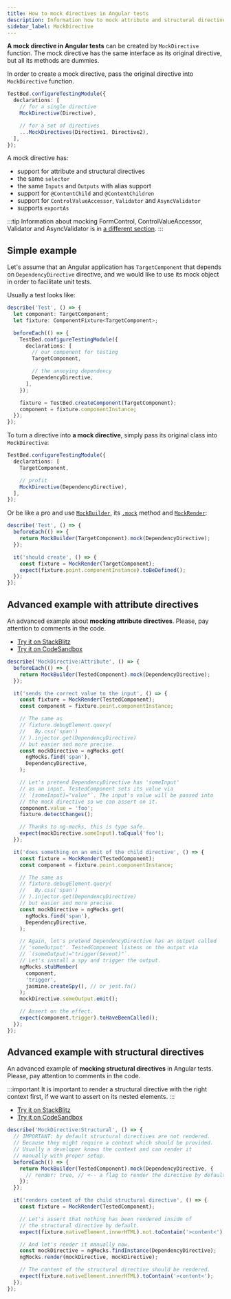 ```yaml
---
title: How to mock directives in Angular tests
description: Information how to mock attribute and structural directives in Angular tests with help of ng-mocks
sidebar_label: MockDirective
---
```


**A mock directive in Angular tests** can be created by `MockDirective` function.
The mock directive has the same interface as its original directive,
but all its methods are dummies.

In order to create a mock directive, pass the original directive into `MockDirective` function.

```ts
TestBed.configureTestingModule({
  declarations: [
    // for a single directive
    MockDirective(Directive),

    // for a set of directives
    ...MockDirectives(Directive1, Directive2),
  ],
});
```

A mock directive has:

- support for attribute and structural directives
- the same `selector`
- the same `Inputs` and `Outputs` with alias support
- support for `@ContentChild` and `@ContentChildren`
- support for `ControlValueAccessor`, `Validator` and `AsyncValidator`
- supports `exportAs`

:::tip
Information about mocking FormControl, ControlValueAccessor, Validator and AsyncValidator
is in [a different section](../extra/mock-form-controls.md).
:::

## Simple example

Let's assume that an Angular application has `TargetComponent` that depends on `DependencyDirective` directive,
and we would like to use its mock object in order to facilitate unit tests.

Usually a test looks like:

```ts
describe('Test', () => {
  let component: TargetComponent;
  let fixture: ComponentFixture<TargetComponent>;

  beforeEach(() => {
    TestBed.configureTestingModule({
      declarations: [
        // our component for testing
        TargetComponent,

        // the annoying dependency
        DependencyDirective,
      ],
    });

    fixture = TestBed.createComponent(TargetComponent);
    component = fixture.componentInstance;
  });
});
```

To turn a directive into **a mock directive**, simply pass its original class into `MockDirective`:

```ts
TestBed.configureTestingModule({
  declarations: [
    TargetComponent,

    // profit
    MockDirective(DependencyDirective),
  ],
});
```

Or be like a pro and use [`MockBuilder`](MockBuilder.md), its [`.mock`](MockBuilder.md#mock) method
and [`MockRender`](MockRender.md):

```ts
describe('Test', () => {
  beforeEach(() => {
    return MockBuilder(TargetComponent).mock(DependencyDirective);
  });

  it('should create', () => {
    const fixture = MockRender(TargetComponent);
    expect(fixture.point.componentInstance).toBeDefined();
  });
});
```

## Advanced example with attribute directives

An advanced example about **mocking attribute directives**.
Please, pay attention to comments in the code.

- [Try it on StackBlitz](https://stackblitz.com/github/ng-mocks/examples/tree/tests?file=src/examples/MockDirective-Attribute/test.spec.ts&initialpath=%3Fspec%3DMockDirective%3AAttribute)
- [Try it on CodeSandbox](https://codesandbox.io/s/github/ng-mocks/examples/tree/tests?file=/src/examples/MockDirective-Attribute/test.spec.ts&initialpath=%3Fspec%3DMockDirective%3AAttribute)

```ts title="https://github.com/ike18t/ng-mocks/blob/master/examples/MockDirective-Attribute/test.spec.ts"
describe('MockDirective:Attribute', () => {
  beforeEach(() => {
    return MockBuilder(TestedComponent).mock(DependencyDirective);
  });

  it('sends the correct value to the input', () => {
    const fixture = MockRender(TestedComponent);
    const component = fixture.point.componentInstance;

    // The same as
    // fixture.debugElement.query(
    //   By.css('span')
    // ).injector.get(DependencyDirective)
    // but easier and more precise.
    const mockDirective = ngMocks.get(
      ngMocks.find('span'),
      DependencyDirective,
    );

    // Let's pretend DependencyDirective has 'someInput'
    // as an input. TestedComponent sets its value via
    // `[someInput]="value"`. The input's value will be passed into
    // the mock directive so we can assert on it.
    component.value = 'foo';
    fixture.detectChanges();

    // Thanks to ng-mocks, this is type safe.
    expect(mockDirective.someInput).toEqual('foo');
  });

  it('does something on an emit of the child directive', () => {
    const fixture = MockRender(TestedComponent);
    const component = fixture.point.componentInstance;

    // The same as
    // fixture.debugElement.query(
    //   By.css('span')
    // ).injector.get(DependencyDirective)
    // but easier and more precise.
    const mockDirective = ngMocks.get(
      ngMocks.find('span'),
      DependencyDirective,
    );

    // Again, let's pretend DependencyDirective has an output called
    // 'someOutput'. TestedComponent listens on the output via
    // `(someOutput)="trigger($event)"`.
    // Let's install a spy and trigger the output.
    ngMocks.stubMember(
      component,
      'trigger',
      jasmine.createSpy(), // or jest.fn()
    );
    mockDirective.someOutput.emit();

    // Assert on the effect.
    expect(component.trigger).toHaveBeenCalled();
  });
});
```

## Advanced example with structural directives

An advanced example of **mocking structural directives** in Angular tests.
Please, pay attention to comments in the code.

:::important
It is important to render a structural directive with the right context first,
if we want to assert on its nested elements.
:::

- [Try it on StackBlitz](https://stackblitz.com/github/ng-mocks/examples/tree/tests?file=src/examples/MockDirective-Structural/test.spec.ts&initialpath=%3Fspec%3DMockDirective%3AStructural)
- [Try it on CodeSandbox](https://codesandbox.io/s/github/ng-mocks/examples/tree/tests?file=/src/examples/MockDirective-Structural/test.spec.ts&initialpath=%3Fspec%3DMockDirective%3AStructural)

```ts title="https://github.com/ike18t/ng-mocks/blob/master/examples/MockDirective-Structural/test.spec.ts"
describe('MockDirective:Structural', () => {
  // IMPORTANT: by default structural directives are not rendered.
  // Because they might require a context which should be provided.
  // Usually a developer knows the context and can render it
  // manually with proper setup.
  beforeEach(() => {
    return MockBuilder(TestedComponent).mock(DependencyDirective, {
      // render: true, // <-- a flag to render the directive by default
    });
  });

  it('renders content of the child structural directive', () => {
    const fixture = MockRender(TestedComponent);

    // Let's assert that nothing has been rendered inside of
    // the structural directive by default.
    expect(fixture.nativeElement.innerHTML).not.toContain('>content<');

    // And let's render it manually now.
    const mockDirective = ngMocks.findInstance(DependencyDirective);
    ngMocks.render(mockDirective, mockDirective);

    // The content of the structural directive should be rendered.
    expect(fixture.nativeElement.innerHTML).toContain('>content<');
  });
});
```
